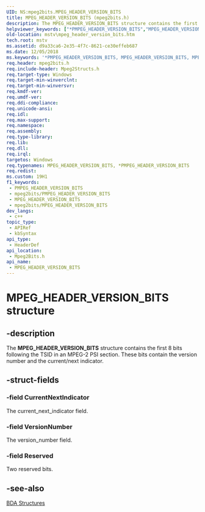 ```yaml
---
UID: NS:mpeg2bits.MPEG_HEADER_VERSION_BITS
title: MPEG_HEADER_VERSION_BITS (mpeg2bits.h)
description: The MPEG_HEADER_VERSION_BITS structure contains the first 8 bits following the TSID in an MPEG-2 PSI section. These bits contain the version number and the current/next indicator.
helpviewer_keywords: ["*PMPEG_HEADER_VERSION_BITS","MPEG_HEADER_VERSION_BITS","MPEG_HEADER_VERSION_BITS structure [Microsoft TV Technologies]","MPEG_HEADER_VERSION_BITSStructure","PMPEG_HEADER_VERSION_BITS","PMPEG_HEADER_VERSION_BITS structure pointer [Microsoft TV Technologies]","mpeg2bits/MPEG_HEADER_VERSION_BITS","mpeg2bits/PMPEG_HEADER_VERSION_BITS","mstv.mpeg_header_version_bits"]
old-location: mstv\mpeg_header_version_bits.htm
tech.root: mstv
ms.assetid: d9a33ca6-2e35-4f7c-8621-ce30effeb687
ms.date: 12/05/2018
ms.keywords: '*PMPEG_HEADER_VERSION_BITS, MPEG_HEADER_VERSION_BITS, MPEG_HEADER_VERSION_BITS structure [Microsoft TV Technologies], MPEG_HEADER_VERSION_BITSStructure, PMPEG_HEADER_VERSION_BITS, PMPEG_HEADER_VERSION_BITS structure pointer [Microsoft TV Technologies], mpeg2bits/MPEG_HEADER_VERSION_BITS, mpeg2bits/PMPEG_HEADER_VERSION_BITS, mstv.mpeg_header_version_bits'
req.header: mpeg2bits.h
req.include-header: Mpeg2Structs.h
req.target-type: Windows
req.target-min-winverclnt: 
req.target-min-winversvr: 
req.kmdf-ver: 
req.umdf-ver: 
req.ddi-compliance: 
req.unicode-ansi: 
req.idl: 
req.max-support: 
req.namespace: 
req.assembly: 
req.type-library: 
req.lib: 
req.dll: 
req.irql: 
targetos: Windows
req.typenames: MPEG_HEADER_VERSION_BITS, *PMPEG_HEADER_VERSION_BITS
req.redist: 
ms.custom: 19H1
f1_keywords:
 - PMPEG_HEADER_VERSION_BITS
 - mpeg2bits/PMPEG_HEADER_VERSION_BITS
 - MPEG_HEADER_VERSION_BITS
 - mpeg2bits/MPEG_HEADER_VERSION_BITS
dev_langs:
 - c++
topic_type:
 - APIRef
 - kbSyntax
api_type:
 - HeaderDef
api_location:
 - Mpeg2Bits.h
api_name:
 - MPEG_HEADER_VERSION_BITS
---
```


# MPEG_HEADER_VERSION_BITS structure


## -description

The <b>MPEG_HEADER_VERSION_BITS</b> structure contains the first 8 bits following the TSID in an MPEG-2 PSI section. These bits contain the version number and the current/next indicator.

## -struct-fields

### -field CurrentNextIndicator

The current_next_indicator field.

### -field VersionNumber

The version_number field.

### -field Reserved

Two reserved bits.

## -see-also

<a href="/previous-versions/windows/desktop/mstv/bda-structures">BDA Structures</a>

